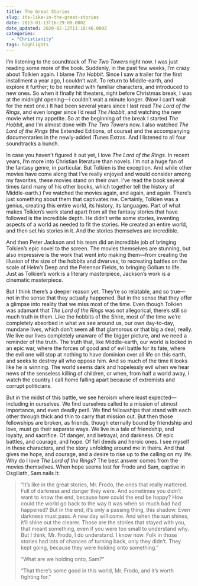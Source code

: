 ```yaml
---
title: The Great Stories
slug: its-like-in-the-great-stories
date: 2013-01-13T16:29:00.000Z
date_updated: 2020-02-12T11:18:46.000Z
categories: 
  - "Christianity"
tags: highlights
---
```


I’m listening to the soundtrack of *The Two Towers* right now. I was just reading some more of the book. Suddenly, in the past few weeks, I’m crazy about Tolkien again. I blame *The Hobbit*. Since I saw a trailer for the first installment a year ago, I couldn’t wait. To return to Middle-earth, and explore it further; to be reunited with familiar characters, and introduced to new ones. So when it finally hit theaters, right before Christmas break, I was at the midnight opening—I couldn’t wait a minute longer. (Now I can’t wait for the next one.) It had been several years since I last read *The Lord of the Rings*, and even longer since I’d read *The Hobbit*, and watching the new movie whet my appetite. So at the beginning of the break I started *The Hobbit*, and I’m almost done with *The Two Towers* now. I also watched *The Lord of the Rings* (the Extended Editions, of course) and the accompanying documentaries in the newly-added iTunes Extras. And I listened to all four soundtracks a bunch.

In case you haven’t figured it out yet, I love *The Lord of the Rings*. In recent years, I’m more into Christian literature than novels. I’m not a huge fan of the fantasy genre, in particular. But Tolkien is the exception. And while other movies have come along that I’ve really enjoyed and would consider among my favorites, these movies stand on their own. I’ve read the book several times (and many of his other books, which together tell the history of Middle-earth.) I’ve watched the movies again, and again, and again. There’s just something about them that captivates me. Certainly, Tolkien was a genius, creating this entire world, its history, its languages. Part of what makes Tolkien’s work stand apart from all the fantasy stories that have followed is the incredible depth. He didn’t write some stories, inventing aspects of a world as needed to fit the stories. He created an entire world, and then set his stories in it. And the stories themselves are incredible.

And then Peter Jackson and his team did an incredible job of bringing Tolkien’s epic novel to the screen. The movies themselves are stunning, but also impressive is the work that went into making them—from creating the illusion of the size of the hobbits and dwarves, to recreating battles on the scale of Helm’s Deep and the Pelennor Fields, to bringing Gollum to life. Just as Tolkien’s work is a literary masterpiece, Jackson’s work is a cinematic masterpiece.

But I think there’s a deeper reason yet. They’re so relatable, and so true—not in the sense that they actually happened. But in the sense that they offer a glimpse into reality that we miss most of the time. Even though Tolkien was adamant that *The Lord of the Rings* was not allegorical, there’s still so much truth in them. Like the hobbits of the Shire, most of the time we’re completely absorbed in what we see around us, our own day-to-day, mundane lives, which don’t seem all that glamorous or that big a deal, really. We live our lives completely unaware of the bigger picture, and we need a reminder of the truth. The truth that, like Middle-earth, our world is locked in an epic war, where the forces of good and of evil battle for its fate, where the evil one will stop at nothing to have dominion over all life on this earth, and seeks to destroy all who oppose him. And so much of the time it looks like he is winning. The world seems dark and hopelessly evil when we hear news of the senseless killing of children, or when, from half a world away, I watch the country I call home falling apart because of extremists and corrupt politicians.

But in the midst of this battle, we see heroism where least expected—including in ourselves. We find ourselves called to a mission of utmost importance, and even deadly peril. We find fellowships that stand with each other through thick and thin to carry that mission out. But then those fellowships are broken, as friends, though eternally bound by friendship and love, must go their separate ways. We live in a tale of friendship, and loyalty, and sacrifice. Of danger, and betrayal, and darkness. Of epic battles, and courage, and hope. Of fell deeds and heroic ones. I see myself in these characters, and the story unfolding around me in theirs. And that gives me hope, and courage, and a desire to rise up to the calling on my life. Why do I love *The Lord of the Rings*? The best answer comes from the movies themselves. When hope seems lost for Frodo and Sam, captive in Osgiliath, Sam nails it:

> “It’s like in the great stories, Mr. Frodo, the ones that really mattered. Full of darkness and danger they were. And sometimes you didn’t want to know the end, because how could the end be happy? How could the world go back to the way it was when so much bad had happened? But in the end, it’s only a passing thing, this shadow. Even darkness must pass. A new day will come. And when the sun shines, it’ll shine out the clearer. Those are the stories that stayed with you, that meant something, even if you were too small to understand why. But I think, Mr. Frodo, I do understand. I know now. Folk in those stories had lots of chances of turning back, only they didn’t. They kept going, because they were holding onto something.”
> 
> “What are we holding onto, Sam?”
> 
> “That there’s some good in this world, Mr. Frodo, and it’s worth fighting for.”
